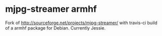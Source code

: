 mjpg-streamer armhf
=============

Fork of http://sourceforge.net/projects/mjpg-streamer/ with travis-ci build of a armhf package for Debian. Currently Jessie.
